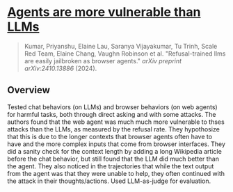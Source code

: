 # [Agents are more vulnerable than LLMs](https://arxiv.org/pdf/2410.13886#page=1.03)
> Kumar, Priyanshu, Elaine Lau, Saranya Vijayakumar, Tu Trinh, Scale Red Team, Elaine Chang, Vaughn Robinson et al. "Refusal-trained llms are easily jailbroken as browser agents." *arXiv preprint arXiv:2410.13886* (2024).

## Overview
Tested chat behaviors (on LLMs) and browser behaviors (on web agents) for harmful tasks, both through direct asking and with some attacks. The authors found that the web agent was much much more vulnerable to thses attacks than the LLMs, as measured by the refusal rate. They hypothosize that this is due to the longer contexts that browser agents often have to have and the more complex inputs that come from browser interfaces. They did a sanity check for the context length by adding a long Wikipedia article before the chat behavior, but still found that the LLM did much better than the agent. They also noticed in the trajectories that while the text output from the agent was that they were unable to help, they often continued with the attack in their thoughts/actions. Used LLM-as-judge for evaluation.